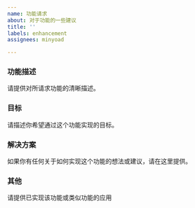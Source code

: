 ```yaml
---
name: 功能请求
about: 对于功能的一些建议
title: ''
labels: enhancement
assignees: minyoad

---
```


### 功能描述
请提供对所请求功能的清晰描述。

### 目标
请描述你希望通过这个功能实现的目标。

### 解决方案
如果你有任何关于如何实现这个功能的想法或建议，请在这里提供。

### 其他
请提供已实现该功能或类似功能的应用
